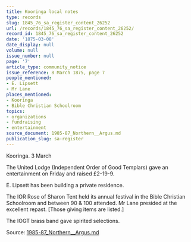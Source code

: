 ```yaml
---
title: Kooringa local notes
type: records
slug: 1845_76_sa_register_content_26252
url: /records/1845_76_sa_register_content_26252/
record_id: 1845_76_sa_register_content_26252
date: '1875-03-08'
date_display: null
volume: null
issue_number: null
page: '7'
article_type: community_notice
issue_reference: 8 March 1875, page 7
people_mentioned:
- E. Lipsett
- Mr Lane
places_mentioned:
- Kooringa
- Bible Christian Schoolroom
topics:
- organizations
- fundraising
- entertainment
source_document: 1985-87_Northern__Argus.md
publication_slug: sa-register
---
```


Kooringa.  3 March

The United Lodge (Independent Order of Good Templars) gave an entertainment on Friday and raised £2-19-9.

E. Lipsett has been building a private residence.

The IOR Rose of Sharon Tent held its annual festival in the Bible Christian Schoolroom and between 90 & 100 attended.  Mr Lane presided at the excellent repast.  [Those giving items are listed.]

The IOGT brass band gave spirited selections.

Source: [1985-87_Northern__Argus.md](/downloads/markdown/1985-87_Northern__Argus.md)
